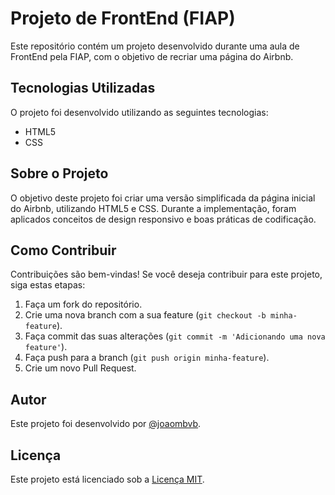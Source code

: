 # Projeto de FrontEnd (FIAP)

Este repositório contém um projeto desenvolvido durante uma aula de FrontEnd pela FIAP, com o objetivo de recriar uma página do Airbnb.

## Tecnologias Utilizadas

O projeto foi desenvolvido utilizando as seguintes tecnologias:

- HTML5
- CSS

## Sobre o Projeto

O objetivo deste projeto foi criar uma versão simplificada da página inicial do Airbnb, utilizando HTML5 e CSS. Durante a implementação, foram aplicados conceitos de design responsivo e boas práticas de codificação.

## Como Contribuir

Contribuições são bem-vindas! Se você deseja contribuir para este projeto, siga estas etapas:

1. Faça um fork do repositório.
2. Crie uma nova branch com a sua feature (`git checkout -b minha-feature`).
3. Faça commit das suas alterações (`git commit -m 'Adicionando uma nova feature'`).
4. Faça push para a branch (`git push origin minha-feature`).
5. Crie um novo Pull Request.

## Autor

Este projeto foi desenvolvido por [@joaombvb](https://github.com/seu-usuario).

## Licença

Este projeto está licenciado sob a [Licença MIT](LICENSE).